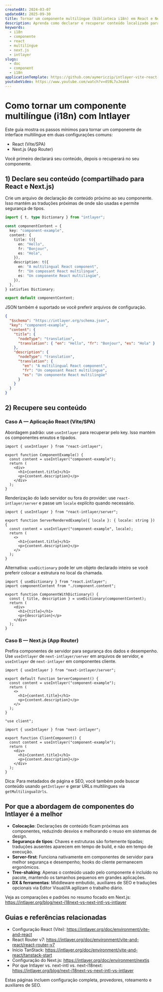 ```yaml
---
createdAt: 2024-03-07
updatedAt: 2025-09-30
title: Tornar um componente multilíngue (biblioteca i18n) em React e Next.js
description: Aprenda como declarar e recuperar conteúdo localizado para construir um componente multilíngue em React ou Next.js com Intlayer.
keywords:
  - i18n
  - componente
  - react
  - multilíngue
  - next.js
  - intlayer
slugs:
  - doc
  - component
  - i18n
applicationTemplate: https://github.com/aymericzip/intlayer-vite-react-template
youtubeVideo: https://www.youtube.com/watch?v=dS9L7uJeak4
---
```


# Como tornar um componente multilíngue (i18n) com Intlayer

Este guia mostra os passos mínimos para tornar um componente de interface multilíngue em duas configurações comuns:

- React (Vite/SPA)
- Next.js (App Router)

Você primeiro declarará seu conteúdo, depois o recuperará no seu componente.

## 1) Declare seu conteúdo (compartilhado para React e Next.js)

Crie um arquivo de declaração de conteúdo próximo ao seu componente. Isso mantém as traduções próximas de onde são usadas e permite segurança de tipos.

```ts fileName="component.content.ts"
import { t, type Dictionary } from "intlayer";

const componentContent = {
  key: "component-example",
  content: {
    title: t({
      en: "Hello",
      fr: "Bonjour",
      es: "Hola",
    }),
    description: t({
      en: "A multilingual React component",
      fr: "Un composant React multilingue",
      es: "Un componente React multilingüe",
    }),
  },
} satisfies Dictionary;

export default componentContent;
```

JSON também é suportado se você preferir arquivos de configuração.

```json fileName="component.content.json"
{
  "$schema": "https://intlayer.org/schema.json",
  "key": "component-example",
  "content": {
    "title": {
      "nodeType": "translation",
      "translation": { "en": "Hello", "fr": "Bonjour", "es": "Hola" }
    },
    "description": {
      "nodeType": "translation",
      "translation": {
        "en": "A multilingual React component",
        "fr": "Un composant React multilingue",
        "es": "Un componente React multilingüe"
      }
    }
  }
}
```

## 2) Recupere seu conteúdo

### Caso A — Aplicação React (Vite/SPA)

Abordagem padrão: use `useIntlayer` para recuperar pelo key. Isso mantém os componentes enxutos e tipados.

```tsx fileName="ComponentExample.tsx"
import { useIntlayer } from "react-intlayer";

export function ComponentExample() {
  const content = useIntlayer("component-example");
  return (
    <div>
      <h1>{content.title}</h1>
      <p>{content.description}</p>
    </div>
  );
}
```

Renderização do lado servidor ou fora do provider: use `react-intlayer/server` e passe um `locale` explícito quando necessário.

```tsx fileName="ServerRenderedExample.tsx"
import { useIntlayer } from "react-intlayer/server";

export function ServerRenderedExample({ locale }: { locale: string }) {
  const content = useIntlayer("component-example", locale);
  return (
    <>
      <h1>{content.title}</h1>
      <p>{content.description}</p>
    </>
  );
}
```

Alternativa: `useDictionary` pode ler um objeto declarado inteiro se você preferir colocar a estrutura no local da chamada.

```tsx fileName="ComponentWithDictionary.tsx"
import { useDictionary } from "react.intlayer";
import componentContent from "./component.content";

export function ComponentWithDictionary() {
  const { title, description } = useDictionary(componentContent);
  return (
    <div>
      <h1>{title}</h1>
      <p>{description}</p>
    </div>
  );
}
```

### Caso B — Next.js (App Router)

Prefira componentes de servidor para segurança dos dados e desempenho. Use `useIntlayer` de `next-intlayer/server` em arquivos de servidor, e `useIntlayer` de `next-intlayer` em componentes cliente.

```tsx fileName="app/[locale]/example/ServerComponent.tsx"
import { useIntlayer } from "next-intlayer/server";

export default function ServerComponent() {
  const content = useIntlayer("component-example");
  return (
    <>
      <h1>{content.title}</h1>
      <p>{content.description}</p>
    </>
  );
}
```

```tsx fileName="app/[locale]/example/ClientComponent.tsx"
"use client";

import { useIntlayer } from "next-intlayer";

export function ClientComponent() {
  const content = useIntlayer("component-example");
  return (
    <div>
      <h1>{content.title}</h1>
      <p>{content.description}</p>
    </div>
  );
}
```

Dica: Para metadados de página e SEO, você também pode buscar conteúdo usando `getIntlayer` e gerar URLs multilíngues via `getMultilingualUrls`.

## Por que a abordagem de componentes do Intlayer é a melhor

- **Colocação**: Declarações de conteúdo ficam próximas aos componentes, reduzindo desvios e melhorando o reuso em sistemas de design.
- **Segurança de tipos**: Chaves e estruturas são fortemente tipadas; traduções ausentes aparecem em tempo de build, e não em tempo de execução.
- **Server-first**: Funciona nativamente em componentes de servidor para melhor segurança e desempenho; hooks do cliente permanecem ergonômicos.
- **Tree-shaking**: Apenas o conteúdo usado pelo componente é incluído no pacote, mantendo os tamanhos pequenos em grandes aplicações.
- **DX & ferramentas**: Middleware embutido, auxiliares de SEO e traduções opcionais via Editor Visual/IA agilizam o trabalho diário.

Veja as comparações e padrões no resumo focado em Next.js: https://intlayer.org/blog/next-i18next-vs-next-intl-vs-intlayer

## Guias e referências relacionadas

- Configuração React (Vite): https://intlayer.org/doc/environment/vite-and-react
- React Router v7: https://intlayer.org/doc/environment/vite-and-react/react-router-v7
- Início TanStack: https://intlayer.org/doc/environment/vite-and-react/tanstack-start
- Configuração do Next.js: https://intlayer.org/doc/environment/nextjs
- Por que Intlayer vs. next-intl vs. next-i18next: https://intlayer.org/blog/next-i18next-vs-next-intl-vs-intlayer

Estas páginas incluem configuração completa, provedores, roteamento e auxiliares de SEO.
